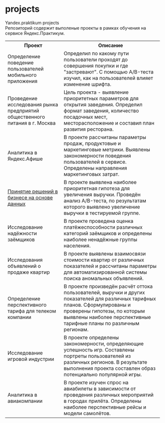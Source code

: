 # projects
Yandex.praktikum projects<br>
Репозиторий содержит выполеные проекты в рамках обучения на сервисе Яндекс.Практикум.<br>

<table>
<tr><th>Проект</th><th>Описание</th></tr>
<tr><td>Определение поведение пользователей мобильного приложения</td><td> Определил по какому пути пользователи проходят до совершения покупки и где "застревают". С помощью A/B-теста изучил, как на пользователей влияет изменение шрифта.</tr></td>
<tr><td>Проведение исследования рынка предприятий общественного питания в г. Москва</td><td>Цель проекта - выявление приоритетных параметров для открытия заведения. Определил формат заведения, количество посадочных мест, месторасположение и составил план развития ресторана.</tr></td>
<tr><td>Аналитика в Яндекс.Афише</td><td> В проекте рассчитаны параметры продаж, продуктовые и маркетинговые метрики. Выявлены закономерности поведения пользователей в сервисе. Определены направления маркетинговых затрат.</tr></td>
<tr><td><a  href='https://github.com/kiselevaleks/projects/tree/master/ab_test'>Принятие решений в бизнесе на основе данных</a></td><td> В проекте выявлена наиболее приоритетная гипотеза для увеличения выручки. Проведён анализ A/B-теста, по результатам которого выявлено увеличение выручки в тестируемой группе.</tr></td>
<tr><td>Исследование надёжности заёмщиков</td><td> В проекте проведена оценка платёжеспособности различных категорий заёмщиков и определены наиболее ненадёжные группы населения.
<tr><td>Исследования объявлений о продаже квартир</td><td> В проекте выявлены взаимосвязи стоимости квартир от различных показателей и рассчитаны параметры для автоматизированной системы поиска аномальных объявлений.</tr></td>
<tr><td>Определение перспективного тарифа для телеком компании</td><td> В проекте произведён расчёт оттока пользователей, выручки и других показателей для различных тарифных планов. Сформулированы и проверены гипотезы, по которым выявлены наиболее перспективные тарифные планы по различным регионам.</tr></td>
<tr><td>Исследование игровой индустрии</td><td> В проекте определены закономерности, определяющие успешность игр. Составлены портреты пользователей из различных регионов. В результате выполнения проекта составлен образ потенциально популярной игры.</tr></td>
<tr><td>Аналитика в авиакомпании</td><td> В проекте изучен спрос на авиабилеты в зависимости от проведения различных мероприятий в городах прилёта. Определены наиболее перспективные рейсы и модели самолётов.</tr></td>
</table>
